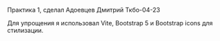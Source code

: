 Практика 1, сделал Адоевцев Дмитрий Ткбо-04-23

Для упрощения я использовал Vite, Bootstrap 5 и Bootstrap icons для стилизации.
